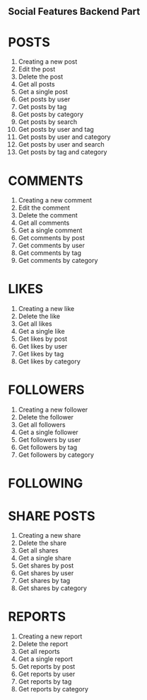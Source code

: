 ## Social Features Backend Part

# POSTS

1. Creating a new post
2. Edit the post
3. Delete the post
4. Get all posts
5. Get a single post
6. Get posts by user
7. Get posts by tag
8. Get posts by category
9. Get posts by search
10. Get posts by user and tag
11. Get posts by user and category
12. Get posts by user and search
13. Get posts by tag and category

# COMMENTS

1. Creating a new comment
2. Edit the comment
3. Delete the comment
4. Get all comments
5. Get a single comment
6. Get comments by post
7. Get comments by user
8. Get comments by tag
9. Get comments by category

# LIKES

1. Creating a new like
2. Delete the like
3. Get all likes
4. Get a single like
5. Get likes by post
6. Get likes by user
7. Get likes by tag
8. Get likes by category

# FOLLOWERS

1. Creating a new follower
2. Delete the follower
3. Get all followers
4. Get a single follower
5. Get followers by user
6. Get followers by tag
7. Get followers by category

# FOLLOWING

# SHARE POSTS

1. Creating a new share
2. Delete the share
3. Get all shares
4. Get a single share
5. Get shares by post
6. Get shares by user
7. Get shares by tag
8. Get shares by category

# REPORTS

1. Creating a new report
2. Delete the report
3. Get all reports
4. Get a single report
5. Get reports by post
6. Get reports by user
7. Get reports by tag
8. Get reports by category
